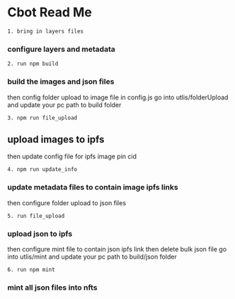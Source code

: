 # Cbot Read Me


`1. bring in layers files`
### configure layers and metadata

`2. run npm build`
### build the images and json files
  then config folder upload to image file in config.js
  go into utlis/folderUpload and update your pc path to build folder

`3. npm run file_upload`
## upload images to ipfs
  then update config file for ipfs image pin cid

`4. npm run update_info `
### update metadata files to contain image ipfs links
  then configure folder upload to json files

`5. run file_upload`
### upload json to ipfs
  then configure mint file to contain json ipfs link
  then delete bulk json file
   go into utlis/mint and update your pc path to build/json folder

`6. run npm mint`
### mint all json files into nfts
  
  


